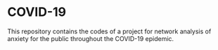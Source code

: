# COVID-19
This repository contains the codes of a project for network analysis of anxiety for the public throughout the COVID-19 epidemic.
